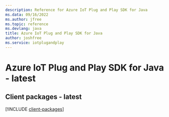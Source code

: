 ```yaml
---
description: Reference for Azure IoT Plug and Play SDK for Java
ms.data: 09/16/2022
ms.author: jfree
ms.topic: reference
ms.devlang: java
title: Azure IoT Plug and Play SDK for Java
author: joshfree
ms.service: iotplugandplay
---
```

# Azure IoT Plug and Play SDK for Java - latest

## Client packages - latest
[!INCLUDE [client-packages](iot-plug-and-play-client-index.md)]
